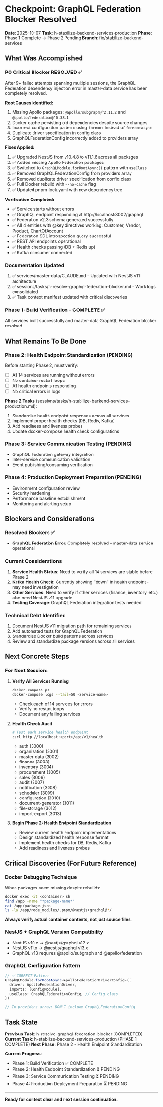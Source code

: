 # Checkpoint: GraphQL Federation Blocker Resolved

**Date**: 2025-10-07
**Task**: h-stabilize-backend-services-production
**Phase**: Phase 1 Complete → Phase 2 Pending
**Branch**: fix/stabilize-backend-services

## What Was Accomplished

### P0 Critical Blocker RESOLVED ✅
After 9+ failed attempts spanning multiple sessions, the GraphQL Federation dependency injection error in master-data service has been completely resolved.

**Root Causes Identified:**
1. Missing Apollo packages: `@apollo/subgraph@^2.11.2` and `@apollo/federation@^0.38.1`
2. Docker cache persisting old dependencies despite source changes
3. Incorrect configuration pattern: using `forRoot` instead of `forRootAsync`
4. Duplicate driver specification in config class
5. GraphQLFederationConfig incorrectly added to providers array

**Fixes Applied:**
1. ✅ Upgraded NestJS from v10.4.8 to v11.1.6 across all packages
2. ✅ Added missing Apollo Federation packages
3. ✅ Switched to `GraphQLModule.forRootAsync()` pattern with `useClass`
4. ✅ Removed GraphQLFederationConfig from providers array
5. ✅ Removed duplicate driver specification from config class
6. ✅ Full Docker rebuild with `--no-cache` flag
7. ✅ Updated pnpm-lock.yaml with new dependency tree

**Verification Completed:**
- ✅ Service starts without errors
- ✅ GraphQL endpoint responding at http://localhost:3002/graphql
- ✅ Federation v2.3 schema generated successfully
- ✅ All 4 entities with @key directives working: Customer, Vendor, Product, ChartOfAccount
- ✅ Federation SDL introspection query successful
- ✅ REST API endpoints operational
- ✅ Health checks passing (DB + Redis up)
- ✅ Kafka consumer connected

### Documentation Updated
1. ✅ services/master-data/CLAUDE.md - Updated with NestJS v11 architecture
2. ✅ sessions/tasks/h-resolve-graphql-federation-blocker.md - Work logs consolidated
3. ✅ Task context manifest updated with critical discoveries

### Phase 1: Build Verification - COMPLETE ✅
All services built successfully and master-data GraphQL Federation blocker resolved.

## What Remains To Be Done

### Phase 2: Health Endpoint Standardization (PENDING)
Before starting Phase 2, must verify:
- [ ] All 14 services are running without errors
- [ ] No container restart loops
- [ ] All health endpoints responding
- [ ] No critical errors in logs

**Phase 2 Tasks** (sessions/tasks/h-stabilize-backend-services-production.md):
1. Standardize health endpoint responses across all services
2. Implement proper health checks (DB, Redis, Kafka)
3. Add readiness and liveness probes
4. Update docker-compose health check configurations

### Phase 3: Service Communication Testing (PENDING)
- GraphQL Federation gateway integration
- Inter-service communication validation
- Event publishing/consuming verification

### Phase 4: Production Deployment Preparation (PENDING)
- Environment configuration review
- Security hardening
- Performance baseline establishment
- Monitoring and alerting setup

## Blockers and Considerations

### Resolved Blockers ✅
- **GraphQL Federation Error**: Completely resolved - master-data service operational

### Current Considerations
1. **Service Health Status**: Need to verify all 14 services are stable before Phase 2
2. **Kafka Health Check**: Currently showing "down" in health endpoint - may need investigation
3. **Other Services**: Need to verify if other services (finance, inventory, etc.) also need NestJS v11 upgrade
4. **Testing Coverage**: GraphQL Federation integration tests needed

### Technical Debt Identified
1. Document NestJS v11 migration path for remaining services
2. Add automated tests for GraphQL Federation
3. Standardize Docker build patterns across services
4. Review and standardize package versions across all services

## Next Concrete Steps

### For Next Session:

1. **Verify All Services Running**
   ```bash
   docker-compose ps
   docker-compose logs --tail=50 <service-name>
   ```
   - Check each of 14 services for errors
   - Verify no restart loops
   - Document any failing services

2. **Health Check Audit**
   ```bash
   # Test each service health endpoint
   curl http://localhost:<port>/api/v1/health
   ```
   - auth (3000)
   - organization (3001)
   - master-data (3002)
   - finance (3003)
   - inventory (3004)
   - procurement (3005)
   - sales (3006)
   - audit (3007)
   - notification (3008)
   - scheduler (3009)
   - configuration (3010)
   - document-generator (3011)
   - file-storage (3012)
   - import-export (3013)

3. **Begin Phase 2: Health Endpoint Standardization**
   - Review current health endpoint implementations
   - Design standardized health response format
   - Implement health checks for DB, Redis, Kafka
   - Add readiness and liveness probes

## Critical Discoveries (For Future Reference)

### Docker Debugging Technique
When packages seem missing despite rebuilds:
```bash
docker exec -it <container> sh
find /app -name "*package-name*"
cat /app/package.json
ls -la /app/node_modules/.pnpm/@nestjs+graphql@*/
```
**Always verify actual container contents, not just source files.**

### NestJS + GraphQL Version Compatibility
- NestJS v10.x → @nestjs/graphql v12.x
- NestJS v11.x → @nestjs/graphql v13.x
- GraphQL v13 requires @apollo/subgraph and @apollo/federation

### GraphQL Configuration Pattern
```typescript
// ✅ CORRECT Pattern
GraphQLModule.forRootAsync<ApolloFederationDriverConfig>({
  driver: ApolloFederationDriver,
  imports: [ConfigModule],
  useClass: GraphQLFederationConfig, // Config class
})

// In providers array: DON'T include GraphQLFederationConfig
```

## Task State

**Previous Task**: h-resolve-graphql-federation-blocker (COMPLETED)
**Current Task**: h-stabilize-backend-services-production (PHASE 1 COMPLETE)
**Next Phase**: Phase 2 - Health Endpoint Standardization

**Current Progress**:
- Phase 1: Build Verification ✅ COMPLETE
- Phase 2: Health Endpoint Standardization ⏳ PENDING
- Phase 3: Service Communication Testing ⏳ PENDING
- Phase 4: Production Deployment Preparation ⏳ PENDING

---

**Ready for context clear and next session continuation.**
